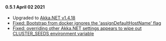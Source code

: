 #### 0.5.1 April 02 2021 ####
* Upgraded to [Akka.NET v1.4.18](https://github.com/akkadotnet/akka.net/releases/tag/1.4.18)
* [Fixed: Bootstrap from docker ignores the 'assignDefaultHostName' flag](https://github.com/petabridge/akkadotnet-bootstrap/issues/115)
* [Fixed: overriding other Akka.NET settings appears to wipe out CLUSTER_SEEDS environment variable](https://github.com/petabridge/akkadotnet-bootstrap/issues/128)
